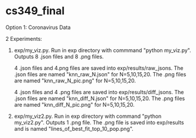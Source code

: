 # cs349_final
Option 1: Coronavirus Data

2 Experiments:

  1) exp/my_viz.py. 
      Run in exp directory with commmand "python my_viz.py". 
      Outputs 8 .json files and 8 .png files. 
      
      4 .json files and 4.png files are saved into exp/results/raw_jsons. 
      The .json files are named "knn_raw_N.json" for N=5,10,15,20. 
      The .png files are named "knn_raw_N_pic.png" for N=5,10,15,20. 
      
      4 .json files and 4 .png files are saved into exp/results/diff_jsons. 
      The .json files are named "knn_diff_N.json" for N=5,10,15,20. 
      The .png files are named "knn_diff_N_pic.png" for N=5,10,15,20. 

  2) exp/my_viz2.py. 
      Run in exp directory with command "python my_viz2.py". 
      Outputs 1 .png file. 
      The .png file is saved into exp/results and is named "lines_of_best_fit_top_10_pop.png". 
  
